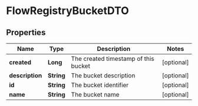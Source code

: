 # FlowRegistryBucketDTO

## Properties
Name | Type | Description | Notes
------------ | ------------- | ------------- | -------------
**created** | **Long** | The created timestamp of this bucket |  [optional]
**description** | **String** | The bucket description |  [optional]
**id** | **String** | The bucket identifier |  [optional]
**name** | **String** | The bucket name |  [optional]
